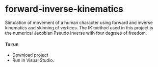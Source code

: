 # forward-inverse-kinematics
Simulation of movement of a human character using forward and inverse kinematics and skinning of vertices.
The IK method used in this project is the numerical Jacobian Pseudo Inverse with four degrees of freedom.

#### To run
- Download project
- Run in Visual Studio.

